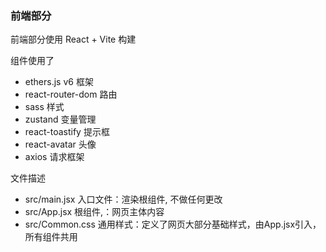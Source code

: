 



### 前端部分

前端部分使用 React + Vite 构建

组件使用了
- ethers.js v6 框架
- react-router-dom 路由
- sass 样式
- zustand 变量管理
- react-toastify 提示框
- react-avatar 头像
- axios 请求框架

文件描述
- src/main.jsx 入口文件：渲染根组件, 不做任何更改
- src/App.jsx 根组件,：网页主体内容
- src/Common.css 通用样式：定义了网页大部分基础样式，由App.jsx引入，所有组件共用